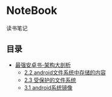 # NoteBook
读书笔记

## 目录

- [最强安卓书-架构大剖析](#android架构剖析)
  - [2.2 android文件系统中存储的内容](#2.2-android文件系统中存储的内容.md)
  - [2.3 受保护的文件系统](#2.3-受保护的文件系统.md)
  - [3.1 android系统镜像](3.1-android系统镜像.md)